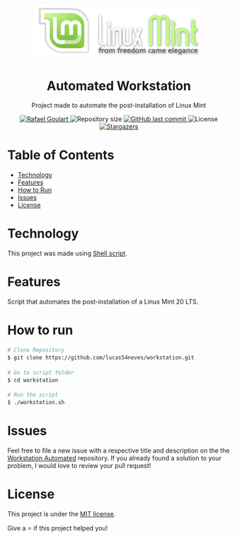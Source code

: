 <p align="center">
  <img src="https://github.com/lucas54neves/workstation/blob/master/.github/linux-mint-logo.png" alt="Linux Mint" width="380"/>
</p>


<h1 align="center">
  Automated Workstation
</h1>

<p align="center">
  Project made to automate the post-installation of Linux Mint
</p>

<p align="center">	
  <a href="https://www.linkedin.com/in/lucas54neves/">
    <img alt="Rafael Goulart" src="https://img.shields.io/badge/-lucas54neves-green?style=flat&logo=Linkedin&logoColor=white" />
  </a>
    <img alt="Repository size" src="https://img.shields.io/github/repo-size/lucas54neves/workstation?color=green">
  <a href="https://github.com/lucas54neves/workstation/commits/master">
    <img alt="GitHub last commit" src="https://img.shields.io/github/last-commit/lucas54neves/workstation?color=green">
  </a> 
    <img alt="License" src="https://img.shields.io/badge/license-MIT-8257E5?color=green">
  <a href="https://github.com/lucas54neves/workstation/stargazers">
    <img alt="Stargazers" src="https://img.shields.io/github/stars/lucas54neves/workstation?color=green&logo=github">
  </a>
</p>

# Table of Contents
* [Technology](#technology)
* [Features](#features)
* [How to Run](#how-to-run)
* [Issues](#issues)
* [License](#license)

# Technology
This project was made using <a href="https://pt.wikipedia.org/wiki/Shell_script/">Shell script</a>.

# Features
Script that automates the post-installation of a Linux Mint 20 LTS.

# How to run
```bash
# Clone Repository
$ git clone https://github.com/lucas54neves/workstation.git

# Go to script folder
$ cd workstation

# Run the script
$ ./workstation.sh
```
# Issues
Feel free to file a new issue with a respective title and description on the the [Workstation Automated](https://github.com/lucas54neves/workstation/issues) repository. If you already found a solution to your problem, I would love to review your pull request!

# License
This project is under the [MIT license](https://github.com/lucas54neves/workstation/master/LICENSE).

Give a ⭐️ if this project helped you!
